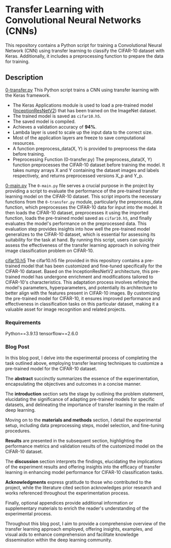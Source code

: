 # Transfer Learning with Convolutional Neural Networks (CNNs)

This repository contains a Python script for training a Convolutional Neural Network (CNN) using transfer learning to classify the CIFAR-10 dataset with Keras. 
Additionally, it includes a preprocessing function to prepare the data for training.

## Description
[0-transfer.py](./0-transfer.py)
This Python script trains a CNN using transfer learning with the Keras framework. 

* The Keras Applications module is used to load a pre-trained model ([InceptionResNetV2](https://keras.io/api/applications/inceptionresnetv2/)) that has been trained on the ImageNet dataset.
* The trained model is saved as `cifar10.h5`.
* The saved model is compiled.
* Achieves a validation accuracy of **94%**.
* Lambda layer is used to scale up the input data to the correct size.
* Most of the application layers are freeze to save computational resources.
* A function preprocess_data(X, Y) is provided to preprocess the data before training.
* Preprocessing Function (0-transfer.py)
The preprocess_data(X, Y) function preprocesses the CIFAR-10 dataset before training the model. It takes numpy arrays X and Y containing the dataset images and labels respectively, and returns preprocessed versions X_p and Y_p.


[0-main.py](./0-main.py)
The `0-main.py` file serves a crucial purpose in the project by providing a script 
to evaluate the performance of the pre-trained transfer learning model on the CIFAR-10 
dataset. This script imports the necessary functions from the `0-transfer.py` module, 
particularly the preprocess_data function, which preprocesses the CIFAR-10 data for 
input into the model. It then loads the CIFAR-10 dataset, preprocesses it using the 
imported function, loads the pre-trained model saved as `cifar10.h5`, and finally 
evaluates the model's performance on the preprocessed data. This evaluation step 
provides insights into how well the pre-trained model generalizes to the CIFAR-10 
dataset, which is essential for assessing its suitability for the task at hand. 
By running this script, users can quickly assess the effectiveness of the transfer 
learning approach in solving their image classification problem on CIFAR-10.

[cifar10.h5](./cifar10.h5)
The cifar10.h5 file provided in this repository contains a pre-trained model 
that has been customized and fine-tuned specifically for the CIFAR-10 dataset. 
Based on the InceptionResNetV2 architecture, this pre-trained model has undergone
enrichment and modifications tailored to CIFAR-10's characteristics. This adaptation
process involves refining the model's parameters, hyperparameters, and potentially
its architecture to better align with the features present in CIFAR-10 images. By 
customizing the pre-trained model for CIFAR-10, it ensures improved performance and 
effectiveness in classification tasks on this particular dataset, making it a valuable
asset for image recognition and related projects.

### Requirements
Python==3.9.13
tensorflow==2.6.0

### Blog Post

In this blog post, I delve into the experimental process of completing the task 
outlined above, employing transfer learning techniques to customize a pre-trained 
model for the CIFAR-10 dataset. 

The **abstract** succinctly summarizes the essence of the experimentation, 
encapsulating the objectives and outcomes in a concise manner.

The **introduction** section sets the stage by outlining the problem statement, 
elucidating the significance of adapting pre-trained models for specific datasets, 
and delineating the importance of transfer learning in the realm of deep learning. 

Moving on to the **materials and methods** section, I detail the experimental setup, 
including data preprocessing steps, model selection, and fine-tuning procedures. 

**Results** are presented in the subsequent section, highlighting the performance 
metrics and validation results of the customized model on the CIFAR-10 dataset. 

The **discussion** section interprets the findings, elucidating the implications of 
the experiment results and offering insights into the efficacy of transfer learning
in enhancing model performance for CIFAR-10 classification tasks. 

**Acknowledgments** express gratitude to those who contributed to the project,
while the literature cited section acknowledges prior research and works referenced
throughout the experimentation process. 

Finally, optional appendices provide additional information or supplementary materials to enrich the reader's 
understanding of the experimental process. 

Throughout this blog post, I aim to provide a comprehensive overview of the 
transfer learning approach employed, offering insights, examples, and visual aids to
enhance comprehension and facilitate knowledge dissemination within the deep learning
community.